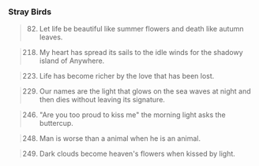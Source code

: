 ### Stray Birds

> 82.  Let life be beautiful like summer flowers and death like autumn leaves.  

> 218. My heart has spread its sails to the idle winds for the shadowy island of Anywhere.  

> 223. Life has become richer by the love that has been lost.

> 229. Our names are the light that glows on the sea waves at night and then dies without leaving its signature.

> 246. "Are you too proud to kiss me" the morning light asks the buttercup.

> 248. Man is worse than a animal when he is an animal.

> 249. Dark clouds become heaven's flowers when kissed by light.